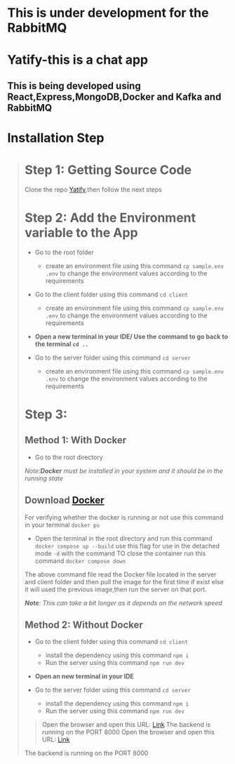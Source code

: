 # This is under development for the RabbitMQ

# Yatify-this is a chat app
## This is being developed using **React**,**Express**,**MongoDB**,**Docker** and **Kafka** and **RabbitMQ**


# Installation Step
> # Step 1: Getting Source Code
>Clone the repo [Yatify](https://github.com/YashChopra25/yatify),then follow the next steps
>
> #  Step 2: Add the Environment variable to the App
>
> * Go to the root folder
>    * create an environment file using this command `cp sample.env .env` to change the environment values according to the requirements
> 
> * Go to the client folder using this command `cd client`
>    * create an environment file using this command `cp sample.env .env` to change the environment values according to the requirements
>
>* **Open a new terminal in your IDE/ Use the command to go back to the terminal `cd ..`**
> * Go to the server folder using this command `cd server`
>    * create an environment file using this command `cp sample.env .env` to change the environment values according to the requirements
>
># Step 3:
>
>## Method 1: With Docker
> * Go to the root directory
>
>  *Note:**Docker** must be installed in your system and it should be in the running state*
>## Download [Docker](https://docs.docker.com/desktop/setup/install/windows-install/)
>For verifying whether the docker is running or not use this command in your terminal `docker ps`
>
>* Open the terminal in the root directory and run this command `docker compose up --build` use this flag for use in the detached mode `-d` with the command
>TO close the container  run this command `docker compose down`
>
>
>The above command file read the Docker file located in the server and client folder and then pull the image for the first time if exist else it will used the previous image,then run the server on that port.
>
>***Note**: This can take a bit longer as it depends on the network speed*
> ## Method 2: Without Docker
> * Go to the client folder using this command `cd client`
> 
>    * install the dependency using this command `npm i`
>    * Run  the server using this command `npm run dev`
>* **Open an new terminal in your IDE**
> * Go to the server folder using this command `cd server`
>    * install the dependency using this command `npm i`
>    * Run  the server using this command `npm run dev`
>
>>Open the browser and open this URL: [Link](http://localhost:5173)
> The backend is running on the PORT 8000
>Open the browser and open this URL: [Link](http://localhost:5173)
>
> The backend is running on the PORT 8000
>

